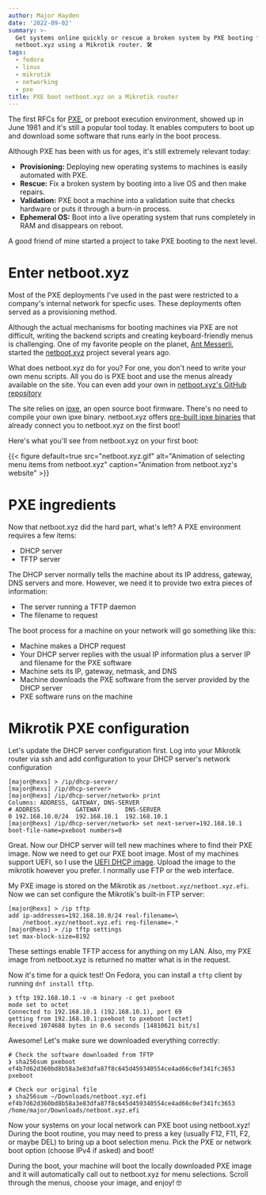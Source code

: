 ```yaml
---
author: Major Hayden
date: '2022-09-02'
summary: >-
  Get systems online quickly or rescue a broken system by PXE booting from
  netboot.xyz using a Mikrotik router. 🛠
tags:
  - fedora
  - linux
  - mikrotik
  - networking
  - pxe
title: PXE boot netboot.xyz on a Mikrotik router
---
```


The first RFCs for [PXE], or preboot execution environment, showed up in June 1981 and it's still a popular tool today.
It enables computers to boot up and download some software that runs early in the boot process.

Although PXE has been with us for ages, it's still extremely relevant today:

* **Provisioning:** Deploying new operating systems to machines is easily automated with PXE.
* **Rescue:** Fix a broken system by booting into a live OS and then make repairs.
* **Validation:** PXE boot a machine into a validation suite that checks hardware or puts it through a burn-in process.
* **Ephemeral OS:** Boot into a live operating system that runs completely in RAM and disappears on reboot.

A good friend of mine started a project to take PXE booting to the next level.

[PXE]: https://en.wikipedia.org/wiki/Preboot_Execution_Environment

# Enter netboot.xyz

Most of the PXE deployments I've used in the past were restricted to a company's internal network for specfic uses.
These deployments often served as a provisioning method.

Although the actual mechanisms for booting machines via PXE are not difficult, writing the backend scripts and creating keyboard-friendly menus is challenging.
One of my favorite people on the planet, [Ant Messerli], started the [netboot.xyz] project several years ago.

What does netboot.xyz do for you?
For one, you don't need to write your own menu scripts.
All you do is PXE boot and use the menus already available on the site.
You can even add your own in [netboot.xyz's GitHub repository]

The site relies on [ipxe], an open source boot firmware.
There's no need to compile your own ipxe binary.
netboot.xyz offers [pre-built ipxe binaries] that already connect you to netboot.xyz on the first boot!

Here's what you'll see from netboot.xyz on your first boot:

{{< figure 
    default=true
    src="netboot.xyz.gif" 
    alt="Animation of selecting menu items from netboot.xyz" 
    caption="Animation from netboot.xyz's website"
    >}}

# PXE ingredients

Now that netboot.xyz did the hard part, what's left?
A PXE environment requires a few items:

* DHCP server
* TFTP server

The DHCP server normally tells the machine about its IP address, gateway, DNS servers and more.
However, we need it to provide two extra pieces of information:

* The server running a TFTP daemon
* The filename to request

The boot process for a machine on your network will go something like this:

* Machine makes a DHCP request
* Your DHCP server replies with the usual IP information plus a server IP and filename for the PXE software
* Machine sets its IP, gateway, netmask, and DNS
* Machine downloads the PXE software from the server provided by the DHCP server
* PXE software runs on the machine

[Ant Messerli]: https://github.com/antonym
[netboot.xyz]: https://netboot.xyz
[netboot.xyz's GitHub repository]: https://github.com/netbootxyz/netboot.xyz
[ipxe]: https://ipxe.org/
[pre-built ipxe binaries]: https://netboot.xyz/downloads/

# Mikrotik PXE configuration

Let's update the DHCP server configuration first.
Log into your Mikrotik router via ssh and add configuration to your DHCP server's network configuration

```text
[major@hexs] > /ip/dhcp-server/
[major@hexs] /ip/dhcp-server> 
[major@hexs] /ip/dhcp-server/network> print
Columns: ADDRESS, GATEWAY, DNS-SERVER
# ADDRESS          GATEWAY       DNS-SERVER  
0 192.168.10.0/24  192.168.10.1  192.168.10.1
[major@hexs] /ip/dhcp-server/network> set next-server=192.168.10.1 boot-file-name=pxeboot numbers=0
```

Great.
Now our DHCP server will tell new machines where to find their PXE image.
Now we need to get our PXE boot image.
Most of my machines support UEFI, so I use the [UEFI DHCP image].
Upload the image to the mikrotik however you prefer.
I normally use FTP or the web interface.

My PXE image is stored on the Mikrotik as `/netboot.xyz/netboot.xyz.efi`.
Now we can set configure the Mikrotik's built-in FTP server:

```text
[major@hexs] > /ip tftp
add ip-addresses=192.168.10.0/24 real-filename=\
    /netboot.xyz/netboot.xyz.efi req-filename=.*
[major@hexs] > /ip tftp settings
set max-block-size=8192
```

These settings enable TFTP access for anything on my LAN.
Also, my PXE image from netboot.xyz is returned no matter what is in the request.

Now it's time for a quick test! On Fedora, you can install a `tftp` client by running `dnf install tftp`.

```console
❯ tftp 192.168.10.1 -v -m binary -c get pxeboot
mode set to octet
Connected to 192.168.10.1 (192.168.10.1), port 69
getting from 192.168.10.1:pxeboot to pxeboot [octet]
Received 1074688 bytes in 0.6 seconds [14810621 bit/s]
```

Awesome! Let's make sure we downloaded everything correctly:

```console
# Check the software downloaded from TFTP
❯ sha256sum pxeboot                    
ef4b7d62d360bd8b58a3e83dfa87f8c645d459340554ce4ad66c0ef341fc3653  pxeboot

# Check our original file
❯ sha256sum ~/Downloads/netboot.xyz.efi
ef4b7d62d360bd8b58a3e83dfa87f8c645d459340554ce4ad66c0ef341fc3653  /home/major/Downloads/netboot.xyz.efi
```

Now your systems on your local network can PXE boot using netboot.xyz!
During the boot routine, you may need to press a key (usually F12, F11, F2, or maybe DEL) to bring up a boot selection menu.
Pick the PXE or network boot option (choose IPv4 if asked) and boot!

During the boot, your machine will boot the locally downloaded PXE image and it will automatically call out to netboot.xyz for menu selections.
Scroll through the menus, choose your image, and enjoy! 🤓

[UEFI DHCP image]: https://boot.netboot.xyz/ipxe/netboot.xyz.efi


